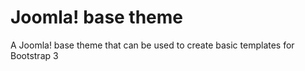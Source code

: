 # Joomla! base theme
A Joomla! base theme that can be used to create basic templates for Bootstrap 3
